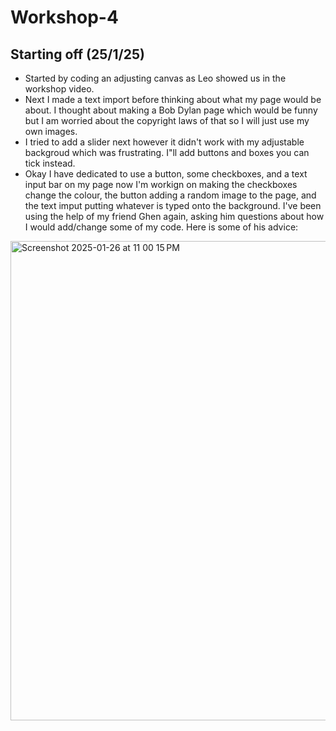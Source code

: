 # Workshop-4



## Starting off (25/1/25)
- Started by coding an adjusting canvas as Leo showed us in the workshop video.
- Next I made a text import before thinking about what my page would be about. I thought about making a Bob Dylan page which would be funny but I am worried about the copyright laws of that so I will just use my own images.
- I tried to add a slider next however it didn't work with my adjustable backgroud which was frustrating. I"ll add buttons and boxes you can tick instead.
- Okay I have dedicated to use a button, some checkboxes, and a text input bar on my page now I'm workign on making the checkboxes change the colour, the button adding a random image to the page, and the text imput putting whatever is typed onto the background. I've been using the help of my friend Ghen again, asking him questions about how I would add/change some of my code. Here is some of his advice:
<img width="767" alt="Screenshot 2025-01-26 at 11 00 15 PM" src="https://github.com/user-attachments/assets/709ec7be-4146-4384-b3ec-d51d6b662f14" />
